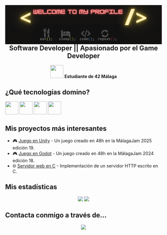 <img src="bannerv3.gif" align="left"/>

<div align="center">
  <h2><strong>Software Developer || Apasionado por el Game Developer</strong></h2>
</div>

<div align="center">
  <img src="https://emoji.slack-edge.com/T039P7U66/42/5f8a11475c4d44a7.jpg" width="42" height="42"> 
  <strong>Estudiante de 42 Málaga</strong>
</div>

## ¿Qué tecnologías domino?  
<div align="left">
  <img src="https://github.com/user-attachments/assets/20176160-03b6-4d55-b038-0cba263e1da8" width="42" height="42">
  <img src="https://github.com/user-attachments/assets/5001c45f-ad1f-4cac-bf3f-512ccc995d5b" width="42" height="42">
  <img src="https://github.com/user-attachments/assets/045277f9-3df7-479b-bb72-8dafd8872e62" width="42" height="42">
  <img src="https://github.com/user-attachments/assets/b667bec5-b578-4e06-944a-b16d8b8e4c8e" width="42" height="42">
</div>

## Mis proyectos más interesantes
- 🎮 [Juego en Unity](https://noa42.itch.io/croakscape) - Un juego creado en 48h en la MálagaJam 2025 edición 19.
- 🎮 [Juego en Godot](https://tetsuhi.itch.io/unasombraenelpolo) - Un juego creado en 48h en la MálagaJam 2024 edición 18.
- 🌐 [Servidor web en C](https://github.com/BigKevlar/42_Cursus/tree/master/017_webserv) - Implementación de un servidor HTTP escrito en C.

## Mis estadísticas
<div align="center">
  <img height="180em" src="https://github-readme-stats.vercel.app/api/top-langs/?username=BigKevlar&layout=compact&langs_count=6&theme=radical">
  <img height="180em" src="https://github-readme-stats.vercel.app/api?username=BigKevlar&show_icons=true&theme=radical">
</div>

## Contacta conmigo a través de...
<div align="center">
  <a href="https://www.linkedin.com/in/juan-carlos-martos-vergara/">
    <img src="https://img.shields.io/badge/LinkedIn-0077B5?style=for-the-badge&logo=linkedin&logoColor=white">
  </a>
</div>
